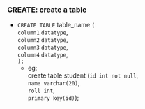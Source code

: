 ### **CREATE**: create a table
* `CREATE TABLE` table_name `(` <br />
   `column1` `datatype`, <br />
   `column2` `datatype`, <br />
   `column3` `datatype`, <br />
   `column4` `datatype`, <br />
   `);`
  - eg: <br />
    create table student (`id int not null`, <br />
    `name varchar(20)`, <br />
    `roll int`, <br />
    `primary key(id)`);
    
     
